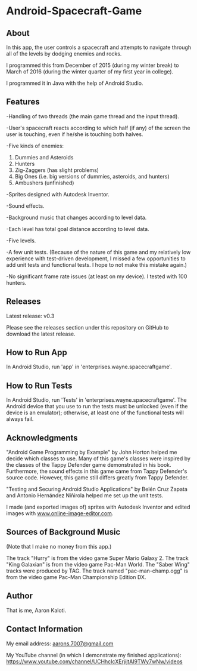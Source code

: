 # Android-Spacecraft-Game

About
-----

In this app, the user controls a spacecraft and attempts to navigate
through all of the levels by dodging enemies and rocks.

I programmed this from December of 2015 (during my winter break)
to March of 2016 (during the winter quarter of my first year in college).

I programmed it in Java with the help of Android Studio.

Features
--------

-Handling of two threads (the main game thread and the input thread).

-User's spacecraft reacts according to which half (if any) of the screen the
user is touching, even if he/she is touching both halves.

-Five kinds of enemies:
1. Dummies and Asteroids
2. Hunters
3. Zig-Zaggers (has slight problems)
4. Big Ones (i.e. big versions of dummies, asteroids, and hunters)
5. Ambushers (unfinished)

-Sprites designed with Autodesk Inventor.

-Sound effects.

-Background music that changes according to level data.

-Each level has total goal distance according to level data.

-Five levels.

-A few unit tests. (Because of the nature of this game and my relatively low
experience with test-driven development, I missed a few
opportunities to add unit tests and functional tests.
I hope to not make this mistake again.)

-No significant frame rate issues (at least on my device). I tested with
100 hunters.


Releases
--------

Latest release: v0.3

Please see the releases section under this repository on GitHub
to download the latest release.

How to Run App
--------------

In Android Studio, run 'app' in 'enterprises.wayne.spacecraftgame'.

How to Run Tests
----------------

In Android Studio, run 'Tests' in 'enterprises.wayne.spacecraftgame'.
The Android device that you use to run the tests must be unlocked (even
if the device is an emulator); otherwise, at least one of the functional
tests will always fail.

Acknowledgments
---------------

"Android Game Programming by Example" by John Horton helped me decide
which classes to use. Many of this game's classes were inspired
by the classes of the Tappy Defender game demonstrated in his book.
Furthermore, the sound effects in this game came from Tappy Defender's
source code. However, this game still differs greatly from Tappy Defender.

"Testing and Securing Android Studio Applications" by Belén Cruz Zapata
and Antonio Hernández Niñirola helped me set up the unit tests.

I made (and exported images of) sprites with Autodesk Inventor and edited
images with www.online-image-editor.com.

Sources of Background Music
---------------------------

(Note that I make no money from this app.)

The track "Hurry" is from the video game Super Mario Galaxy 2.
The track "King Galaxian" is from the video game Pac-Man World.
The "Saber Wing" tracks were produced by TAG.
The track named "pac-man-champ.ogg" is from the video game
Pac-Man Championship Edition DX.

Author
------

That is me, Aaron Kaloti.

Contact Information
-------------------

My email address: aarons.7007@gmail.com

My YouTube channel (in which I demonstrate my finished applications):
https://www.youtube.com/channel/UCHhcIcXErjijtAI9TWy7wNw/videos